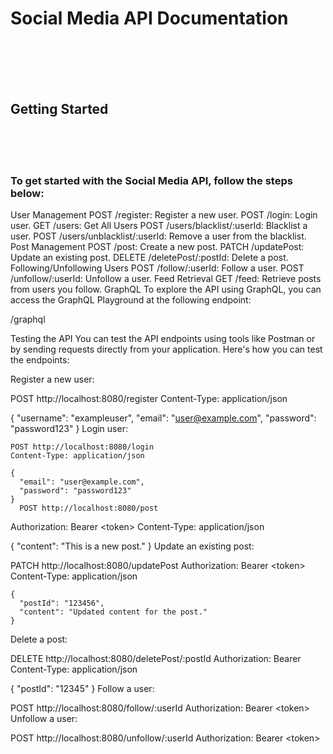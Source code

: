 <h1>Social Media API Documentation</h1>
<br>
<br>
<br>
<br>
<h2>Getting Started</h2>
<br>
<br>
<br>
<h3>To get started with the Social Media API, follow the steps below:</h3>
User Management
POST /register: Register a new user.
POST /login: Login user.
GET /users: Get All Users
POST /users/blacklist/:userId: Blacklist a user.
POST /users/unblacklist/:userId: Remove a user from the blacklist.
Post Management
POST /post: Create a new post.
PATCH /updatePost: Update an existing post.
DELETE /deletePost/:postId: Delete a post.
Following/Unfollowing Users
POST /follow/:userId: Follow a user.
POST /unfollow/:userId: Unfollow a user.
Feed Retrieval
GET /feed: Retrieve posts from users you follow.
GraphQL
To explore the API using GraphQL, you can access the GraphQL Playground at the following endpoint:

/graphql

Testing the API
You can test the API endpoints using tools like Postman or by sending requests directly from your application. Here's how you can test the endpoints:

Register a new user:

  POST http://localhost:8080/register
  Content-Type: application/json

  {
    "username": "exampleuser",
    "email": "user@example.com",
    "password": "password123"
  }
Login user:

    POST http://localhost:8080/login
    Content-Type: application/json

    {
      "email": "user@example.com",
      "password": "password123"
    }
      POST http://localhost:8080/post
  Authorization: Bearer &lt;token&gt;
  Content-Type: application/json

  {
    "content": "This is a new post."
  }
Update an existing post:

PATCH http://localhost:8080/updatePost
    Authorization: Bearer &lt;token&gt;
    Content-Type: application/json

    {
      "postId": "123456",
      "content": "Updated content for the post."
    }
Delete a post:

  DELETE http://localhost:8080/deletePost/:postId
  Authorization: Bearer <token>
  Content-Type: application/json

  {
    "postId": "12345"
  }
Follow a user:

POST http://localhost:8080/follow/:userId
        Authorization: Bearer &lt;token&gt;
Unfollow a user:

POST http://localhost:8080/unfollow/:userId
Authorization: Bearer &lt;token&gt;
